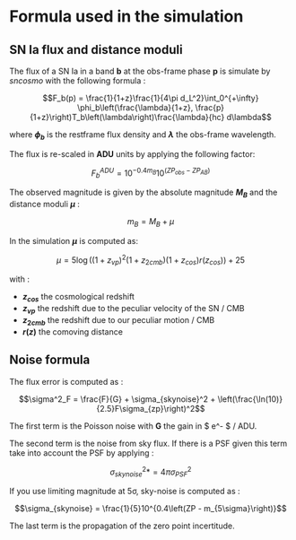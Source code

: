 # Formula used in the simulation

## SN Ia flux and distance moduli

The flux of a SN Ia in a band **b** at the obs-frame phase **p** is simulate by *sncosmo* with the following formula :

$$F_b(p) = \frac{1}{1+z}\frac{1}{4\pi d_L^2}\int_0^{+\infty} \phi_b\left(\frac{\lambda}{1+z}, \frac{p}{1+z}\right)T_b\left(\lambda\right)\frac{\lambda}{hc} d\lambda$$

where **$\phi_b$** is the restframe flux density and **$\lambda$** the obs-frame wavelength.

The flux is re-scaled in **ADU** units by applying the following factor:

$$F_b^{ADU} = 10^{-0.4 m_B} 10^{\left(ZP_{obs} - ZP_{AB}\right)}$$

The observed magnitude is given by the absolute magnitude **$M_B$** and the distance moduli **$\mu$** :

$$m_B = M_B + \mu$$

In the simulation **$\mu$** is computed as:

$$\mu = 5 \log\left((1+z_{vp})^2 (1+z_{2cmb}) (1+z_{cos})r(z_{cos})\right) + 25$$

with :

* **$z_{cos}$** the cosmological redshift
* **$z_{vp}$** the redshift due to the peculiar velocity of the SN / CMB
* **$z_{2cmb}$** the redshift due to our peculiar motion / CMB
* **$r(z)$** the comoving distance

## Noise formula

The flux error is computed as :

$$\sigma^2_F = \frac{F}{G} + \sigma_{skynoise}^2 + \left(\frac{\ln(10)}{2.5}F\sigma_{zp}\right)^2$$

The first term is the Poisson noise with **G** the gain in $ e^- $ / ADU.

The second term is the noise from sky flux. If there is a PSF given this term take into account the PSF by applying :

$$\sigma_{skynoise}^2  *= 4\pi\sigma_{PSF}^2$$

If you use limiting magnitude at 5σ, sky-noise is computed as :

$$\sigma_{skynoise} = \frac{1}{5}10^{0.4\left(ZP - m_{5\sigma}\right)}$$

The last term is the propagation of the zero point incertitude.
